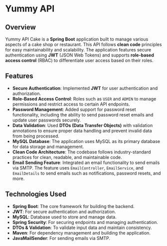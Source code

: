 # Yummy API

## Overview

Yummy API Cake is a **Spring Boot** application built to manage various aspects of a cake shop or restaurant. This API follows **clean code** principles for easy maintainability and scalability. The application features secure authentication using **JWT** (JSON Web Tokens) and supports **role-based access control** (RBAC) to differentiate user access based on their roles.

## Features

- **Secure Authentication**: Implemented **JWT** for user authentication and authorization.
- **Role-Based Access Control**: Roles such as `USER` and `ADMIN` to manage permissions and restrict access to certain API endpoints.
- **Password Management**: Added support for password reset functionality, including the ability to send password reset emails and update user passwords securely.
- **Data Validation**: Used **DTOs (Data Transfer Objects)** with validation annotations to ensure proper data handling and prevent invalid data from being processed.
- **MySQL Database**: The application uses MySQL as its primary database for data storage and management.
- **Clean Code Architecture**: The codebase follows industry-standard practices for clean, readable, and maintainable code.
- **Email Sending Feature**: Integrated an email functionality to send emails via SMTP. The feature uses `EmailController`, `EmailService`, and `EmailDetails` to send emails such as notifications, password resets, and more.

## Technologies Used

- **Spring Boot**: The core framework for building the backend.
- **JWT**: For secure authentication and authorization.
- **MySQL**: Database used to store and manage data.
- **Spring Security**: For securing endpoints and managing authentication.
- **DTOs & Validation**: To validate input data and maintain consistency.
- **Maven**: For dependency management and building the application.
- **JavaMailSender**: For sending emails via SMTP.
